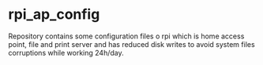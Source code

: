 # rpi_ap_config

Repository contains some configuration files o rpi which is home access point, file and print server and has reduced disk writes to avoid system files corruptions while working 24h/day.
